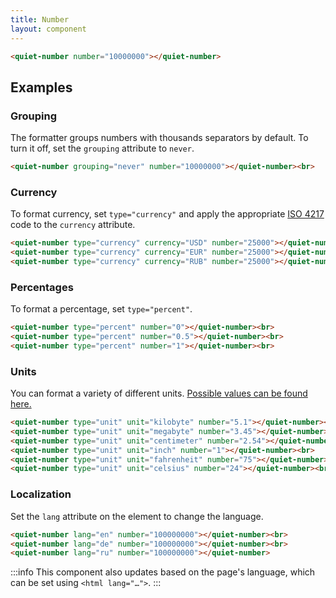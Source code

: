 ```yaml
---
title: Number
layout: component
---
```


```html {.example}
<quiet-number number="10000000"></quiet-number>
```

## Examples

### Grouping

The formatter groups numbers with thousands separators by default. To turn it off, set the `grouping` attribute to `never`.

```html {.example}
<quiet-number grouping="never" number="10000000"></quiet-number><br>
```

### Currency

To format currency, set `type="currency"` and apply the appropriate [ISO 4217](https://en.wikipedia.org/wiki/ISO_4217) code to the `currency` attribute.

```html {.example}
<quiet-number type="currency" currency="USD" number="25000"></quiet-number><br>
<quiet-number type="currency" currency="EUR" number="25000"></quiet-number><br>
<quiet-number type="currency" currency="RUB" number="25000"></quiet-number>
```

### Percentages

To format a percentage, set `type="percent"`.

```html {.example}
<quiet-number type="percent" number="0"></quiet-number><br>
<quiet-number type="percent" number="0.5"></quiet-number><br>
<quiet-number type="percent" number="1"></quiet-number><br>
```

### Units

You can format a variety of different units. [Possible values can be found here.](https://tc39.es/ecma402/#table-sanctioned-single-unit-identifiers)

```html {.example}
<quiet-number type="unit" unit="kilobyte" number="5.1"></quiet-number><br>
<quiet-number type="unit" unit="megabyte" number="3.45"></quiet-number><br>
<quiet-number type="unit" unit="centimeter" number="2.54"></quiet-number><br>
<quiet-number type="unit" unit="inch" number="1"></quiet-number><br>
<quiet-number type="unit" unit="fahrenheit" number="75"></quiet-number><br>
<quiet-number type="unit" unit="celsius" number="24"></quiet-number><br>
```

### Localization

Set the `lang` attribute on the element to change the language.

```html {.example}
<quiet-number lang="en" number="100000000"></quiet-number><br>
<quiet-number lang="de" number="100000000"></quiet-number><br>
<quiet-number lang="ru" number="100000000"></quiet-number>
```

:::info
This component also updates based on the page's language, which can be set using `<html lang="…">`.
:::

